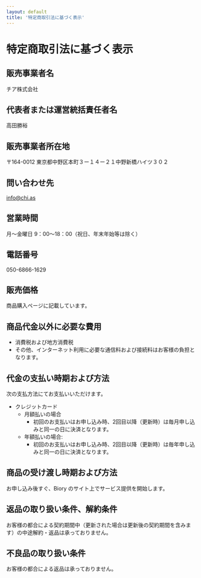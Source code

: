 ```yaml
---
layout: default
title: '特定商取引法に基づく表示'
---
```


# 特定商取引法に基づく表示

## 販売事業者名
チア株式会社

## 代表者または運営統括責任者名
高田勝裕

## 販売事業者所在地
〒164-0012 東京都中野区本町３ー１４ー２１中野新橋ハイツ３０２

## 問い合わせ先
info@chi.as

## 営業時間
月～金曜日 9：00～18：00（祝日、年末年始等は除く）

## 電話番号
050-6866-1629

## 販売価格	
商品購入ページに記載しています。

## 商品代金以外に必要な費用	
- 消費税および地方消費税
- その他、インターネット利用に必要な通信料および接続料はお客様の負担となります。

## 代金の支払い時期および方法	
次の支払方法にてお支払いいただけます。
- クレジットカード
  - 月額払いの場合
    - 初回のお支払いはお申し込み時、2回目以降（更新時）は毎月申し込みと同一の日に決済となります。
  - 年額払いの場合:
    - 初回のお支払いはお申し込み時、2回目以降（更新時）は毎年申し込みと同一の日に決済となります。

##  商品の受け渡し時期および方法	
お申し込み後すぐ、Biory のサイト上でサービス提供を開始します。

## 返品の取り扱い条件、解約条件
お客様の都合による契約期間中（更新された場合は更新後の契約期間を含みます）の中途解約・返品は承っておりません。

## 不良品の取り扱い条件
お客様の都合による返品は承っておりません。
